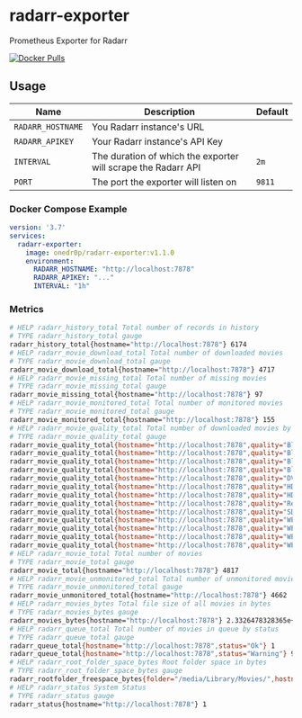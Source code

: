 # radarr-exporter

Prometheus Exporter for Radarr

[![Docker Pulls](https://img.shields.io/docker/pulls/onedr0p/radarr-exporter)](https://hub.docker.com/r/onedr0p/radarr-exporter)

## Usage

|Name             |Description                                                  |Default|
|-----------------|-------------------------------------------------------------|-------|
|`RADARR_HOSTNAME`|You Radarr instance's URL                                    |       |
|`RADARR_APIKEY`  |Your Radarr instance's API Key                               |       |
|`INTERVAL`       |The duration of which the exporter will scrape the Radarr API|`2m`   |
|`PORT`           |The port the exporter will listen on                         |`9811` |

### Docker Compose Example

```yaml
version: '3.7'
services:
  radarr-exporter:
    image: onedr0p/radarr-exporter:v1.1.0
    environment:
      RADARR_HOSTNAME: "http://localhost:7878"
      RADARR_APIKEY: "..."
      INTERVAL: "1h"
```

### Metrics

```bash
# HELP radarr_history_total Total number of records in history
# TYPE radarr_history_total gauge
radarr_history_total{hostname="http://localhost:7878"} 6174
# HELP radarr_movie_download_total Total number of downloaded movies
# TYPE radarr_movie_download_total gauge
radarr_movie_download_total{hostname="http://localhost:7878"} 4717
# HELP radarr_movie_missing_total Total number of missing movies
# TYPE radarr_movie_missing_total gauge
radarr_movie_missing_total{hostname="http://localhost:7878"} 97
# HELP radarr_movie_monitored_total Total number of monitored movies
# TYPE radarr_movie_monitored_total gauge
radarr_movie_monitored_total{hostname="http://localhost:7878"} 155
# HELP radarr_movie_quality_total Total number of downloaded movies by quality
# TYPE radarr_movie_quality_total gauge
radarr_movie_quality_total{hostname="http://localhost:7878",quality="Bluray-1080p"} 1222
radarr_movie_quality_total{hostname="http://localhost:7878",quality="Bluray-480p"} 99
radarr_movie_quality_total{hostname="http://localhost:7878",quality="Bluray-576p"} 267
radarr_movie_quality_total{hostname="http://localhost:7878",quality="Bluray-720p"} 1004
radarr_movie_quality_total{hostname="http://localhost:7878",quality="DVD"} 1347
radarr_movie_quality_total{hostname="http://localhost:7878",quality="HDTV-1080p"} 43
radarr_movie_quality_total{hostname="http://localhost:7878",quality="HDTV-720p"} 46
radarr_movie_quality_total{hostname="http://localhost:7878",quality="Remux-1080p"} 48
radarr_movie_quality_total{hostname="http://localhost:7878",quality="SDTV"} 25
radarr_movie_quality_total{hostname="http://localhost:7878",quality="WEBDL-1080p"} 465
radarr_movie_quality_total{hostname="http://localhost:7878",quality="WEBDL-480p"} 53
radarr_movie_quality_total{hostname="http://localhost:7878",quality="WEBDL-720p"} 94
radarr_movie_quality_total{hostname="http://localhost:7878",quality="WEBRip-1080p"} 2
# HELP radarr_movie_total Total number of movies
# TYPE radarr_movie_total gauge
radarr_movie_total{hostname="http://localhost:7878"} 4817
# HELP radarr_movie_unmonitored_total Total number of unmonitored movies
# TYPE radarr_movie_unmonitored_total gauge
radarr_movie_unmonitored_total{hostname="http://localhost:7878"} 4662
# HELP radarr_movies_bytes Total file size of all movies in bytes
# TYPE radarr_movies_bytes gauge
radarr_movies_bytes{hostname="http://localhost:7878"} 2.3326478328365e+13
# HELP radarr_queue_total Total number of movies in queue by status
# TYPE radarr_queue_total gauge
radarr_queue_total{hostname="http://localhost:7878",status="Ok"} 1
radarr_queue_total{hostname="http://localhost:7878",status="Warning"} 9
# HELP radarr_root_folder_space_bytes Root folder space in bytes
# TYPE radarr_root_folder_space_bytes gauge
radarr_rootfolder_freespace_bytes{folder="/media/Library/Movies/",hostname="http://localhost:7878"} 2.5011930497024e+13
# HELP radarr_status System Status
# TYPE radarr_status gauge
radarr_status{hostname="http://localhost:7878"} 1
```
